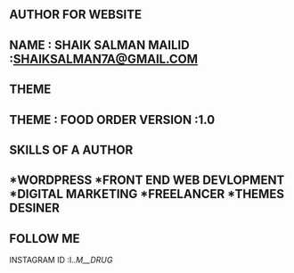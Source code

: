 AUTHOR FOR WEBSITE
------------------
NAME : SHAIK SALMAN
MAILID :SHAIKSALMAN7A@GMAIL.COM
-------------------

THEME
-----------------
THEME : FOOD ORDER
VERSION :1.0
------------------

SKILLS OF A AUTHOR
------------------
*WORDPRESS
*FRONT END WEB DEVLOPMENT
*DIGITAL MARKETING
*FREELANCER
*THEMES DESINER
--------------------

FOLLOW ME
------------
INSTAGRAM ID :I._.M__DRUG_